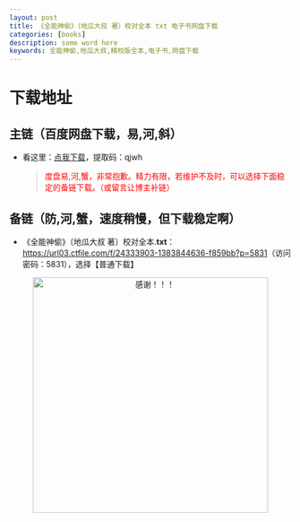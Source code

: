 ```yaml
---
layout: post
title: 《全能神偷》〔地瓜大叔 著〕校对全本 txt 电子书网盘下载
categories: [books]
description: some word here
keywords: 全能神偷,地瓜大叔,精校版全本,电子书,网盘下载
---
```


# 下载地址

## 主链（百度网盘下载，易,河,斜）

- 看这里：[点我下载](https://pan.baidu.com/s/1iMXUbSbtZQZjDcqDmnWUyw?pwd=qjwh)，提取码：qjwh

  > <p style="color:red" >度盘易,河,蟹，非常抱歉。精力有限，若维护不及时，可以选择下面稳定的备链下载。（或留言让博主补链）</p>

## 备链（防,河,蟹，速度稍慢，但下载稳定啊）

- 《全能神偷》〔地瓜大叔 著〕校对全本.**txt**：<https://url03.ctfile.com/f/24333903-1383844636-f859bb?p=5831>（访问密码：5831），选择【普通下载】

<div align="center"><img src="https://pic.imgdb.cn/item/6707df6bd29ded1a8ce37031.gif" alt="感谢！！！" width="420px" height="auto"/></div>
